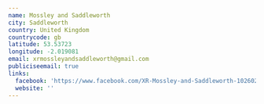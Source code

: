 ```yaml
---
name: Mossley and Saddleworth
city: Saddleworth
country: United Kingdom
countrycode: gb
latitude: 53.53723
longitude: -2.019081
email: xrmossleyandsaddleworth@gmail.com
publiciseemail: true
links:
  facebook: 'https://www.facebook.com/XR-Mossley-and-Saddleworth-102602594657735'
  website: ''
---
```



